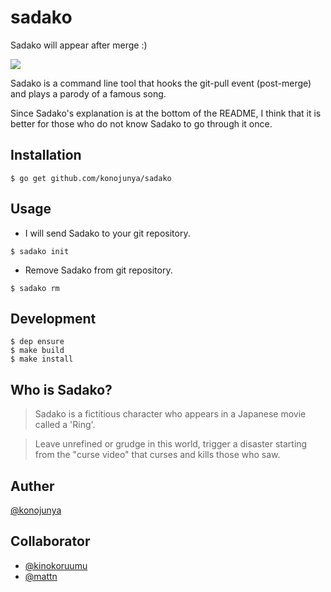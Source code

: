 # sadako

Sadako will appear after merge :)

![](https://raw.githubusercontent.com/konojunya/sadako/master/media/sadako.png)

Sadako is a command line tool that hooks the git-pull event (post-merge) and plays a parody of a famous song.

Since Sadako's explanation is at the bottom of the README, I think that it is better for those who do not know Sadako to go through it once.

## Installation

```
$ go get github.com/konojunya/sadako
```

## Usage

- I will send Sadako to your git repository.


```
$ sadako init
```

- Remove Sadako from git repository.

```
$ sadako rm
```

## Development

```
$ dep ensure
$ make build
$ make install
```

## Who is Sadako?

> Sadako is a fictitious character who appears in a Japanese movie called a 'Ring'.

> Leave unrefined or grudge in this world, trigger a disaster starting from the "curse video" that curses and kills those who saw.

## Auther

[@konojunya](https://twitter.com/konojunya)

## Collaborator

- [@kinokoruumu](https://github.com/kinokoruumu)
- [@mattn](https://github.com/mattn)
